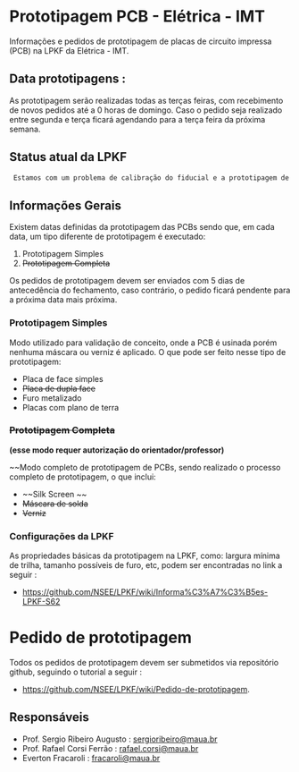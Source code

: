 # Prototipagem PCB - Elétrica - IMT

Informações e pedidos de prototipagem de placas de circuito impressa (PCB) na LPKF da Elétrica - IMT.

## Data prototipagens :

As prototipagem serão realizadas todas as terças feiras, com recebimento de novos pedidos até a 0 horas de domingo. Caso o pedido seja realizado entre segunda e terça ficará agendando para a terça feira da próxima semana.

## Status atual da LPKF

```html
 Estamos com um problema de calibração do fiducial e a prototipagem de duas faces está suspensa até a solução do problema.
```

## Informações Gerais

Existem datas definidas da prototipagem das PCBs sendo que, em cada data, um tipo diferente de prototipagem é executado:

1. Prototipagem Simples
2. ~~Prototipagem Completa~~

Os pedidos de prototipagem devem ser enviados com 5 dias de antecedência do fechamento, caso contrário, o pedido ficará pendente para a próxima data mais próxima.

### Prototipagem Simples

 Modo utilizado para validação de conceito, onde a PCB é usinada porém nenhuma máscara ou verniz é aplicado. O que pode ser feito nesse tipo de prototipagem:

- Placa de face simples
- ~~Placa de dupla face~~
- Furo metalizado
- Placas com plano de terra

### ~~Prototipagem Completa~~
**(esse modo requer autorização do orientador/professor)**

~~Modo completo de prototipagem de PCBs, sendo realizado o processo completo de prototipagem, o que inclui:

- ~~Silk Screen ~~
- ~~Máscara de solda~~
- ~~Verniz~~

### Configurações da LPKF

As propriedades básicas da prototipagem na LPKF, como: largura mínima de trilha, tamanho possíveis de furo, etc, podem ser encontradas no link a seguir :
 
- https://github.com/NSEE/LPKF/wiki/Informa%C3%A7%C3%B5es-LPKF-S62

# Pedido de prototipagem 

Todos os pedidos de prototipagem devem ser submetidos via repositório github, seguindo o tutorial a seguir :

- https://github.com/NSEE/LPKF/wiki/Pedido-de-prototipagem.

## Responsáveis 

- Prof. Sergio Ribeiro Augusto : sergioribeiro@maua.br
- Prof. Rafael Corsi Ferrão : rafael.corsi@maua.br
- Everton Fracaroli : fracaroli@maua.br


